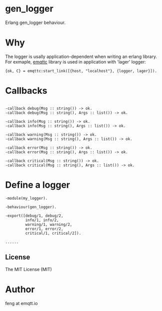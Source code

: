 # gen_logger

Erlang gen_logger behaviour.

# Why

The logger is usally application-dependent when writing an erlang library. For exmaple, [emqttc](https://github.com/emqtt/emqttc) library is used in application with 'lager' logger: 

```
{ok, C} = emqttc:start_link([{host, "localhost"}, {logger, lager}]).
```

# Callbacks

```

-callback debug(Msg :: string()) -> ok. 
-callback debug(Msg :: string(), Args :: list()) -> ok. 

-callback info(Msg :: string()) -> ok. 
-callback info(Msg :: string(), Args :: list()) -> ok. 

-callback warning(Msg :: string()) -> ok. 
-callback warning(Msg :: string(), Args :: list()) -> ok. 

-callback error(Msg :: string()) -> ok. 
-callback error(Msg :: string(), Args :: list()) -> ok. 

-callback critical(Msg :: string()) -> ok. 
-callback critical(Msg :: string(), Args :: list()) -> ok. 

```

# Define a logger

```
-module(my_logger).

-behaviour(gen_logger).

-export([debug/1, debug/2,
         info/1, info/2,
         warning/1, warning/2,
         error/1, error/2,
         critical/1, critical/2]).

......

```

## License

The MIT License (MIT)

# Author

feng at emqtt.io

